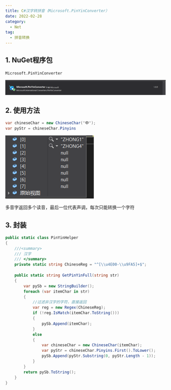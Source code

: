 ```yaml
---
title: C#汉字转拼音（Microsoft.PinYinConverter）
date: 2022-02-28
category:
  - Net
tag:
  - 拼音转换
---
```


<!-- more -->

## 1. NuGet程序包 

`Microsoft.PinYinConverter`

![](https://raw.githubusercontent.com/dennis-dong/picgo-library/master/images/blogs/2078491-20220228133446568-2066773851.png)

## 2. 使用方法

```csharp
var chineseChar = new ChineseChar('中');
var pyStr = chineseChar.Pinyins
```
![](https://raw.githubusercontent.com/dennis-dong/picgo-library/master/images/blogs/2078491-20220228133841831-1952260810.png)

多音字返回多个读音，最后一位代表声调，每次只能转换一个字符

## 3. 封装

```csharp
public static class PinYinHelper
{
    ///<summary>
    /// 汉字
    /// </summary>
    private static string ChineseReg = "^[\\u4E00-\\u9FA5]+$";

    public static string GetPinYinFull(string str)
    {
        var pySb = new StringBuilder();
        foreach (var itemChar in str)
        {
            //过滤非汉字的字符，直接返回
            var reg = new Regex(ChineseReg);
            if (!reg.IsMatch(itemChar.ToString()))
            {
                pySb.Append(itemChar);
            }
            else
            {
                var chineseChar = new ChineseChar(itemChar);
                var pyStr = chineseChar.Pinyins.First().ToLower();
                pySb.Append(pyStr.Substring(0, pyStr.Length - 1));
            }
        }
        return pySb.ToString();
    }
}
```